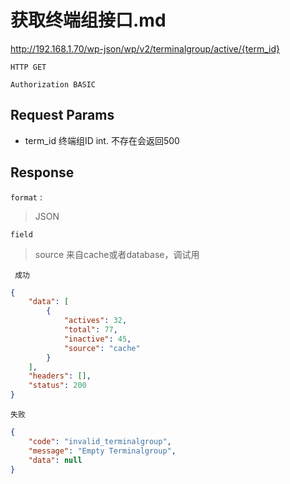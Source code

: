 获取终端组接口.md
===


http://192.168.1.70/wp-json/wp/v2/terminalgroup/active/{term_id}

`HTTP GET`


`Authorization BASIC`


## Request Params

* term_id 终端组ID int. 不存在会返回500



## Response

`format` : 

> JSON

`field`

> source 来自cache或者database，调试用


` 成功`

```json
{
    "data": [
        {
            "actives": 32,
            "total": 77,
            "inactive": 45,
            "source": "cache"
        }
    ],
    "headers": [],
    "status": 200
}
```

`失败`

```json
{
    "code": "invalid_terminalgroup",
    "message": "Empty Terminalgroup",
    "data": null
}
```